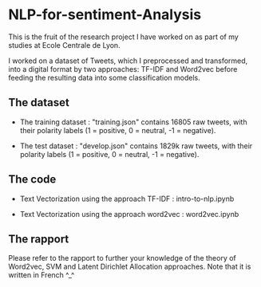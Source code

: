 # NLP-for-sentiment-Analysis
This is the fruit of the research project I have worked on as part of my studies at Ecole Centrale de Lyon.

I worked on a dataset of Tweets, which I preprocessed and transformed, into a digital format by two approaches: TF-IDF and Word2vec before feeding the resulting data into some classification models.

## The dataset

- The training dataset : "training.json"  contains 16805 raw tweets, with their polarity labels (1 = positive, 0 = neutral, -1 = negative). 

- The test dataset : "develop.json" contains 1829k raw tweets, with their polarity labels (1 = positive, 0 = neutral, -1 = negative).

## The code
- Text Vectorization using the approach TF-IDF : intro-to-nlp.ipynb

- Text Vectorization using the approach word2vec : word2vec.ipynb

## The rapport

Please refer to the rapport to further your knowledge of the theory of Word2vec, SVM and Latent Dirichlet Allocation approaches. Note that it is written in French ^_^
